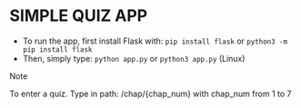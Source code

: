 # SIMPLE QUIZ APP

- To run the app, first install Flask with:
`pip install flask`
or
`python3 -m pip install flask`
- Then, simply type: `python app.py` or `python3 app.py` (Linux)

> [!NOTE]
> To enter a quiz. Type in path: /chap/{chap_num} with chap_num from 1 to 7
